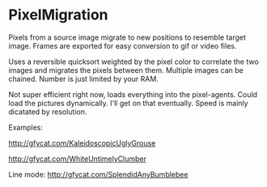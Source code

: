PixelMigration
==============
Pixels from a source image migrate to new positions to resemble target image.
Frames are exported for easy conversion to gif or video files.

Uses a reversible quicksort weighted by the pixel color to correlate the two images and migrates the pixels between them.
Multiple images can be chained. Number is just limited by your RAM. 

Not super efficient right now, loads everything into the pixel-agents. Could load the pictures dynamically. I'll get on that eventually. Speed is mainly dicatated by resolution.

Examples:

http://gfycat.com/KaleidoscopicUglyGrouse

http://gfycat.com/WhiteUntimelyClumber

Line mode:
http://gfycat.com/SplendidAnyBumblebee
